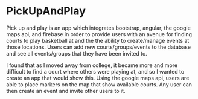 # PickUpAndPlay

Pick up and play is an app which integrates bootstrap, angular, the google maps api, and firebase in order to provide users with an avenue for finding courts to play basketball at and the the ability to create/manage events at those locations. Users can add new courts/groups/events to the database and see all events/groups that they have been invited to.

I found that as I moved away from college, it became more and more difficult to find a court where others were playing at, and so I wanted to create an app that would show this. Using the google maps api, users are able to place markers on the map that show available courts. Any user can then create an event and invite other users to it.
